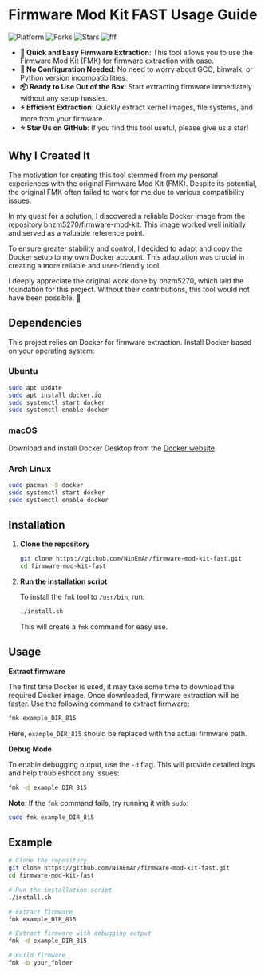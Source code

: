 # Firmware Mod Kit FAST Usage Guide

![Platform](https://img.shields.io/badge/platform-Linux-blueviolet)
![Forks](https://img.shields.io/github/forks/N1nEmAn/fmk-fast)
![Stars](https://img.shields.io/github/stars/N1nEmAn/fmk-fast)
![fff](https://github.com/user-attachments/assets/674f700c-c86c-47fb-bec8-0dadf79c5782)


- **🚀 Quick and Easy Firmware Extraction**: This tool allows you to use the Firmware Mod Kit (FMK) for firmware extraction with ease.
- **🔧 No Configuration Needed**: No need to worry about GCC, binwalk, or Python version incompatibilities.
- **📦 Ready to Use Out of the Box**: Start extracting firmware immediately without any setup hassles.
- **⚡ Efficient Extraction**: Quickly extract kernel images, file systems, and more from your firmware.
- **⭐ Star Us on GitHub**: If you find this tool useful, please give us a star!

## Why I Created It

The motivation for creating this tool stemmed from my personal experiences with the original Firmware Mod Kit (FMK). Despite its potential, the original FMK often failed to work for me due to various compatibility issues.

In my quest for a solution, I discovered a reliable Docker image from the repository bnzm5270/firmware-mod-kit. This image worked well initially and served as a valuable reference point.

To ensure greater stability and control, I decided to adapt and copy the Docker setup to my own Docker account. This adaptation was crucial in creating a more reliable and user-friendly tool.

I deeply appreciate the original work done by bnzm5270, which laid the foundation for this project. Without their contributions, this tool would not have been possible. 🙏

## Dependencies

This project relies on Docker for firmware extraction. Install Docker based on your operating system:

### Ubuntu

```bash
sudo apt update
sudo apt install docker.io
sudo systemctl start docker
sudo systemctl enable docker
```

### macOS

Download and install Docker Desktop from the [Docker website](https://www.docker.com/products/docker-desktop).

### Arch Linux

```bash
sudo pacman -S docker
sudo systemctl start docker
sudo systemctl enable docker
```

## Installation

1. **Clone the repository**

    ```bash
    git clone https://github.com/N1nEmAn/firmware-mod-kit-fast.git
    cd firmware-mod-kit-fast
    ```

2. **Run the installation script**

    To install the `fmk` tool to `/usr/bin`, run:

    ```bash
    ./install.sh
    ```

    This will create a `fmk` command for easy use.

## Usage

**Extract firmware**

The first time Docker is used, it may take some time to download the required Docker image. Once downloaded, firmware extraction will be faster. Use the following command to extract firmware:

```bash
fmk example_DIR_815
```

Here, `example_DIR_815` should be replaced with the actual firmware path.

**Debug Mode**

To enable debugging output, use the `-d` flag. This will provide detailed logs and help troubleshoot any issues:

```bash
fmk -d example_DIR_815
```

**Note**: If the `fmk` command fails, try running it with `sudo`:

```bash
sudo fmk example_DIR_815
```

## Example

```bash
# Clone the repository
git clone https://github.com/N1nEmAn/firmware-mod-kit-fast.git
cd firmware-mod-kit-fast

# Run the installation script
./install.sh

# Extract firmware
fmk example_DIR_815

# Extract firmware with debugging output
fmk -d example_DIR_815

# Build firmware
fmk -b your_folder

```
